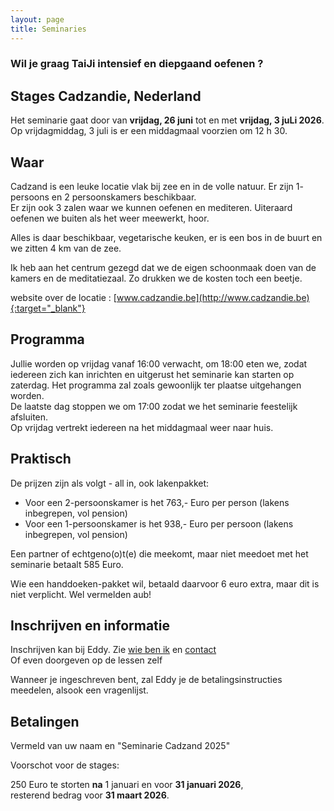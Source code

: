 ```yaml
--- 
layout: page
title: Seminaries 
---
```

### Wil je graag TaiJi intensief en diepgaand oefenen ?  

## Stages Cadzandie, Nederland  

Het seminarie gaat door van **vrijdag, 26 juni** tot en met **vrijdag, 3 juLi 2026**.
Op vrijdagmiddag, 3 juli is er een middagmaal voorzien om 12 h 30. 
  
## Waar  

Cadzand is een leuke locatie vlak bij zee en in de volle natuur. Er zijn 1- persoons en 2 persoonskamers beschikbaar.  
Er zijn ook 3 zalen waar we kunnen oefenen en mediteren. Uiteraard oefenen we buiten als het weer meewerkt, hoor.  
  
Alles is daar beschikbaar, vegetarische keuken, er is een bos in de buurt en we zitten 4 km van de zee.   
  
Ik heb aan het centrum gezegd dat we de eigen schoonmaak doen van de kamers en de meditatiezaal. Zo drukken we de kosten toch een beetje.  
  
website over de locatie : [www.cadzandie.be](http://www.cadzandie.be){:target="_blank"}  
  
## Programma  
  
Jullie worden op vrijdag vanaf 16:00 verwacht, om 18:00 eten we, zodat iedereen zich kan inrichten en uitgerust het seminarie kan starten op zaterdag. 
Het programma zal zoals gewoonlijk ter plaatse uitgehangen worden.   
De laatste dag stoppen we om 17:00 zodat we het seminarie feestelijk afsluiten.  
Op vrijdag vertrekt iedereen na het middagmaal weer naar huis.  

## Praktisch

De prijzen zijn als volgt - all in, ook lakenpakket:

- Voor een 2-persoonskamer is het 763,- Euro per person (lakens inbegrepen, vol pension)
- Voor een 1-persoonskamer is het 938,- Euro per persoon (lakens inbegrepen, vol pension)

Een partner of echtgeno(o)t(e) die meekomt, maar niet meedoet met het seminarie betaalt 585 Euro.

Wie een handdoeken-pakket wil, betaald daarvoor 6 euro extra, maar dit is niet verplicht. Wel vermelden aub!

## Inschrijven en informatie

Inschrijven kan bij Eddy. Zie [wie ben ik](../wie-ben-ik.html) en [contact](../contact.html)<br />
Of even doorgeven op de lessen zelf

Wanneer je ingeschreven bent, zal Eddy je de betalingsinstructies meedelen, alsook een vragenlijst.  
  
## Betalingen

Vermeld van uw naam en "Seminarie Cadzand 2025"  
  
Voorschot voor de stages:  
  
250 Euro te storten **na** 1 januari en voor **31 januari 2026**,  
resterend bedrag voor **31 maart 2026**.   

